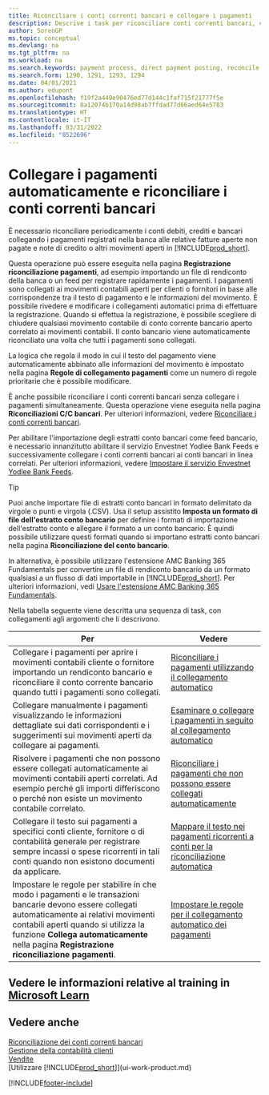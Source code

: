 ```yaml
---
title: Riconciliare i conti correnti bancari e collegare i pagamenti
description: Descrive i task per riconciliare conti correnti bancari, conti di contabilità clienti, fornitori, registrazione incassi o spese e per applicare i pagamenti automaticamente.
author: SorenGP
ms.topic: conceptual
ms.devlang: na
ms.tgt_pltfrm: na
ms.workload: na
ms.search.keywords: payment process, direct payment posting, reconcile payment, expenses, cash receipts
ms.search.form: 1290, 1291, 1293, 1294
ms.date: 04/01/2021
ms.author: edupont
ms.openlocfilehash: f19f2a449e90476ed77d144c1faf715f21777f5e
ms.sourcegitcommit: 8a12074b170a14d98ab7ffdad77d66aed64e5783
ms.translationtype: HT
ms.contentlocale: it-IT
ms.lasthandoff: 03/31/2022
ms.locfileid: "8522696"
---
```

# <a name="applying-payments-automatically-and-reconciling-bank-accounts"></a>Collegare i pagamenti automaticamente e riconciliare i conti correnti bancari
È necessario riconciliare periodicamente i conti debiti, crediti e bancari collegando i pagamenti registrati nella banca alle relative fatture aperte non pagate e note di credito o altri movimenti aperti in [!INCLUDE[prod_short](includes/prod_short.md)].  

Questa operazione può essere eseguita nella pagina **Registrazione riconciliazione pagamenti**, ad esempio importando un file di rendiconto della banca o un feed per registrare rapidamente i pagamenti. I pagamenti sono collegati ai movimenti contabili aperti per clienti o fornitori in base alle corrispondenze tra il testo di pagamento e le informazioni del movimento. È possibile rivedere e modificare i collegamenti automatici prima di effettuare la registrazione. Quando si effettua la registrazione, è possibile scegliere di chiudere qualsiasi movimento contabile di conto corrente bancario aperto correlato ai movimenti contabili. Il conto bancario viene automaticamente riconciliato una volta che tutti i pagamenti sono collegati.

La logica che regola il modo in cui il testo del pagamento viene automaticamente abbinato alle informazioni del movimento è impostato nella pagina **Regole di collegamento pagamenti** come un numero di regole prioritarie che è possibile modificare.

È anche possibile riconciliare i conti correnti bancari senza collegare i pagamenti simultaneamente. Questa operazione viene eseguita nella pagina **Riconciliazioni C/C bancari**. Per ulteriori informazioni, vedere [Riconciliare i conti correnti bancari](bank-how-reconcile-bank-accounts-separately.md).   

Per abilitare l'importazione degli estratti conto bancari come feed bancario, è necessario innanzitutto abilitare il servizio Envestnet Yodlee Bank Feeds e successivamente collegare i conti correnti bancari ai conti bancari in linea correlati. Per ulteriori informazioni, vedere [Impostare il servizio Envestnet Yodlee Bank Feeds](bank-how-setup-bank-statement-service.md).  

> [!TIP]
> Puoi anche importare file di estratti conto bancari in formato delimitato da virgole o punti e virgola (.CSV). Usa il setup assistito **Imposta un formato di file dell'estratto conto bancario** per definire i formati di importazione dell'estratto conto e allegare il formato a un conto bancario. È quindi possibile utilizzare questi formati quando si importano estratti conto bancari nella pagina **Riconciliazione del conto bancario**.

In alternativa, è possibile utilizzare l'estensione AMC Banking 365 Fundamentals per convertire un file di rendiconto bancario da un formato qualsiasi a un flusso di dati importabile in [!INCLUDE[prod_short](includes/prod_short.md)]. Per ulteriori informazioni, vedi [Usare l'estensione AMC Banking 365 Fundamentals](ui-extensions-amc-banking.md).  

Nella tabella seguente viene descritta una sequenza di task, con collegamenti agli argomenti che li descrivono.  

| Per | Vedere |
| --- | --- |
| Collegare i pagamenti per aprire i movimenti contabili cliente o fornitore importando un rendiconto bancario e riconciliare il conto corrente bancario quando tutti i pagamenti sono collegati. |[Riconciliare i pagamenti utilizzando il collegamento automatico](receivables-how-reconcile-payments-auto-application.md) |
| Collegare manualmente i pagamenti visualizzando le informazioni dettagliate sui dati corrispondenti e i suggerimenti sui movimenti aperti da collegare ai pagamenti. |[Esaminare o collegare i pagamenti in seguito al collegamento automatico](receivables-how-review-apply-payments-auto-application.md) |
| Risolvere i pagamenti che non possono essere collegati automaticamente ai movimenti contabili aperti correlati. Ad esempio perché gli importi differiscono o perché non esiste un movimento contabile correlato. |[Riconciliare i pagamenti che non possono essere collegati automaticamente](receivables-how-reconcile-payments-cannot-apply-auto.md) |
| Collegare il testo sui pagamenti a specifici conti cliente, fornitore o di contabilità generale per registrare sempre incassi o spese ricorrenti in tali conti quando non esistono documenti da applicare. |[Mappare il testo nei pagamenti ricorrenti a conti per la riconciliazione automatica](receivables-how-map-text-recurring-payments-accounts-auto-reconcilliation.md) |
|Impostare le regole per stabilire in che modo i pagamenti e le transazioni bancarie devono essere collegati automaticamente ai relativi movimenti contabili aperti quando si utilizza la funzione **Collega automaticamente** nella pagina **Registrazione riconciliazione pagamenti**.|[Impostare le regole per il collegamento automatico dei pagamenti](receivables-how-set-up-payment-application-rules.md)|

## <a name="see-related-training-at-microsoft-learn"></a>Vedere le informazioni relative al training in [Microsoft Learn](/learn/modules/use-journals-dynamics-365-business-central/index)

## <a name="see-also"></a>Vedere anche
[Riconciliazione dei conti correnti bancari](bank-how-reconcile-bank-accounts-separately.md)  
[Gestione della contabilità clienti](receivables-manage-receivables.md)  
[Vendite](sales-manage-sales.md)  
[Utilizzare [!INCLUDE[prod_short](includes/prod_short.md)]](ui-work-product.md)


[!INCLUDE[footer-include](includes/footer-banner.md)]